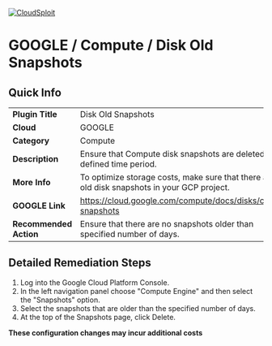 [![CloudSploit](https://cloudsploit.com/img/logo-new-big-text-100.png "CloudSploit")](https://cloudsploit.com)

# GOOGLE / Compute / Disk Old Snapshots

## Quick Info

| | |
|-|-|
| **Plugin Title** | Disk Old Snapshots |
| **Cloud** | GOOGLE |
| **Category** | Compute |
| **Description** | Ensure that Compute disk snapshots are deleted after defined time period. |
| **More Info** | To optimize storage costs, make sure that there are no old disk snapshots in your GCP project. |
| **GOOGLE Link** | https://cloud.google.com/compute/docs/disks/create-snapshots |
| **Recommended Action** | Ensure that there are no snapshots older than specified number of days. |

## Detailed Remediation Steps
1. Log into the Google Cloud Platform Console.
2. In the left navigation panel choose "Compute Engine" and then select the "Snapshots" option.
3. Select the snapshots that are older than the specified number of days.
4. At the top of the Snapshots page, click Delete.

**These configuration changes may incur additional costs**